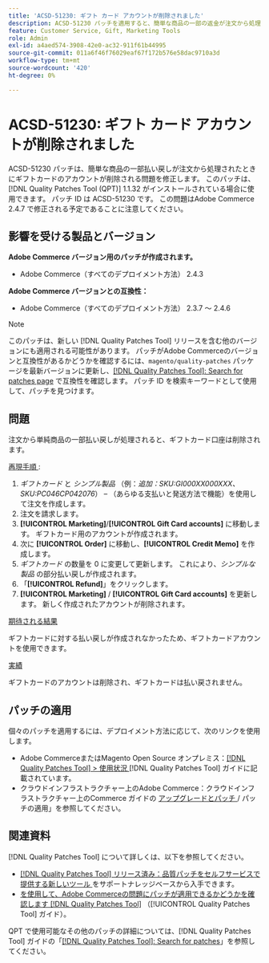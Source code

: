 ```yaml
---
title: 'ACSD-51230: ギフト カード アカウントが削除されました'
description: ACSD-51230 パッチを適用すると、簡単な商品の一部の返金が注文から処理されたときにギフトカードのアカウントが削除されるAdobe Commerceの問題を修正できます。
feature: Customer Service, Gift, Marketing Tools
role: Admin
exl-id: a4aed574-3908-42e0-ac32-911f61b44995
source-git-commit: 011a6f46f76029eaf67f172b576e58dac9710a3d
workflow-type: tm+mt
source-wordcount: '420'
ht-degree: 0%

---
```


# ACSD-51230: ギフト カード アカウントが削除されました

ACSD-51230 パッチは、簡単な商品の一部払い戻しが注文から処理されたときにギフトカードのアカウントが削除される問題を修正します。 このパッチは、[!DNL Quality Patches Tool (QPT)] 1.1.32 がインストールされている場合に使用できます。 パッチ ID は ACSD-51230 です。 この問題はAdobe Commerce 2.4.7 で修正される予定であることに注意してください。

## 影響を受ける製品とバージョン

**Adobe Commerce バージョン用のパッチが作成されます。**

* Adobe Commerce（すべてのデプロイメント方法） 2.4.3

**Adobe Commerce バージョンとの互換性：**

* Adobe Commerce（すべてのデプロイメント方法） 2.3.7 ～ 2.4.6

>[!NOTE]
>
>このパッチは、新しい [!DNL Quality Patches Tool] リリースを含む他のバージョンにも適用される可能性があります。 パッチがAdobe Commerceのバージョンと互換性があるかどうかを確認するには、`magento/quality-patches` パッケージを最新バージョンに更新し、[[!DNL Quality Patches Tool]: Search for patches page](https://experienceleague.adobe.com/tools/commerce-quality-patches/index.html?lang=ja) で互換性を確認します。 パッチ ID を検索キーワードとして使用して、パッチを見つけます。

## 問題

注文から単純商品の一部払い戻しが処理されると、ギフトカード口座は削除されます。

<u> 再現手順 </u>:

1. *ギフトカード* と *シンプル製品* （例：*追加：SKU:GI000XX000XXX、SKU:PC046CP042076*） – （あらゆる支払いと発送方法で機能）を使用して注文を作成します。
1. 注文を請求します。
1. **[!UICONTROL Marketing]**/**[!UICONTROL Gift Card accounts]** に移動します。 ギフトカード用のアカウントが作成されます。
1. 次に **[!UICONTROL Order]** に移動し、**[!UICONTROL Credit Memo]** を作成します。
1. *ギフトカード* の数量を 0 に変更して更新します。 これにより、*シンプルな製品* の部分払い戻しが作成されます。
1. 「**[!UICONTROL Refund]**」をクリックします。
1. **[!UICONTROL Marketing]** / **[!UICONTROL Gift Card accounts]** を更新します。 新しく作成されたアカウントが削除されます。

<u> 期待される結果 </u>

ギフトカードに対する払い戻しが作成されなかったため、ギフトカードアカウントを使用できます。

<u> 実績 </u>

ギフトカードのアカウントは削除され、ギフトカードは払い戻されません。

## パッチの適用

個々のパッチを適用するには、デプロイメント方法に応じて、次のリンクを使用します。

* Adobe CommerceまたはMagento Open Source オンプレミス：[[!DNL Quality Patches Tool] > 使用状況 ](/help/tools/quality-patches-tool/usage.md) [!DNL Quality Patches Tool] ガイドに記載されています。
* クラウドインフラストラクチャー上のAdobe Commerce：クラウドインフラストラクチャー上のCommerce ガイドの [ アップグレードとパッチ ](https://experienceleague.adobe.com/docs/commerce-cloud-service/user-guide/develop/upgrade/apply-patches.html?lang=ja)/ パッチの適用」を参照してください。

## 関連資料

[!DNL Quality Patches Tool] について詳しくは、以下を参照してください。

* [[!DNL Quality Patches Tool]  リリース済み：品質パッチをセルフサービスで提供する新しいツール ](https://experienceleague.adobe.com/ja/docs/commerce-operations/tools/quality-patches-tool/quality-patches-tool-to-self-serve-quality-patches) をサポートナレッジベースから入手できます。
* [ を使用して、Adobe Commerceの問題にパッチが適用できるかどうかを確認します  [!DNL Quality Patches Tool]](/help/tools/quality-patches-tool/patches-available-in-qpt/check-patch-for-magento-issue-with-magento-quality-patches.md) （[!UICONTROL Quality Patches Tool] ガイド）。


QPT で使用可能なその他のパッチの詳細については、[!DNL Quality Patches Tool] ガイドの「[[!DNL Quality Patches Tool]: Search for patches](https://experienceleague.adobe.com/tools/commerce-quality-patches/index.html?lang=ja)」を参照してください。
